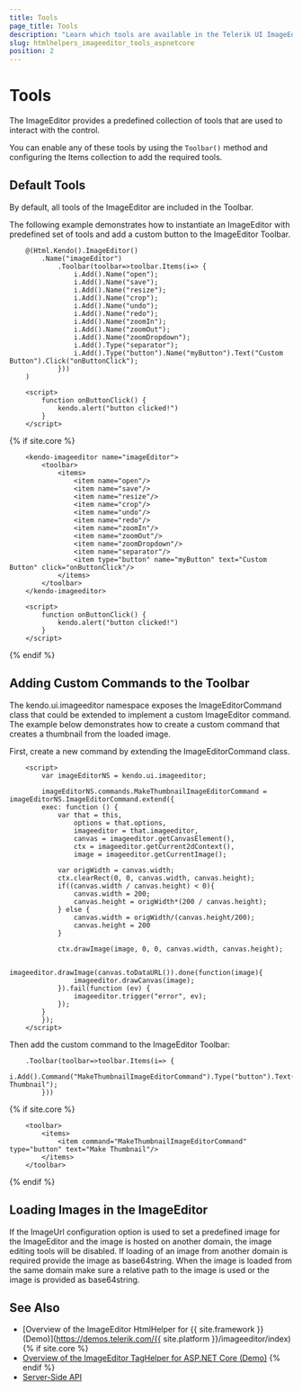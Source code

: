 ```yaml
---
title: Tools
page_title: Tools
description: "Learn which tools are available in the Telerik UI ImageEditor component for {{ site.framework }}."
slug: htmlhelpers_imageeditor_tools_aspnetcore
position: 2
---
```


# Tools

The ImageEditor provides a predefined collection of tools that are used to interact with the control.

You can enable any of these tools by using the `Toolbar()` method and configuring the Items collection to add the required tools.

## Default Tools

By default, all tools of the ImageEditor are included in the Toolbar.

The following example demonstrates how to instantiate an ImageEditor with predefined set of tools and add a custom button to the ImageEditor Toolbar.

```HtmlHelper
    @(Html.Kendo().ImageEditor()
        .Name("imageEditor")
            .Toolbar(toolbar=>toolbar.Items(i=> {
                i.Add().Name("open");
                i.Add().Name("save");
                i.Add().Name("resize");
                i.Add().Name("crop");
                i.Add().Name("undo");
                i.Add().Name("redo");
                i.Add().Name("zoomIn");
                i.Add().Name("zoomOut");
                i.Add().Name("zoomDropdown");
                i.Add().Type("separator");
                i.Add().Type("button").Name("myButton").Text("Custom Button").Click("onButtonClick");
            }))
    )

    <script>
        function onButtonClick() {
            kendo.alert("button clicked!")
        }
    </script>
```
{% if site.core %}
```TagHelper
    <kendo-imageeditor name="imageEditor">
        <toolbar>
            <items>
                <item name="open"/>
                <item name="save"/>
                <item name="resize"/>
                <item name="crop"/>
                <item name="undo"/>
                <item name="redo"/>
                <item name="zoomIn"/>
                <item name="zoomOut"/>
                <item name="zoomDropdown"/>
                <item name="separator"/>
                <item type="button" name="myButton" text="Custom Button" click="onButtonClick"/>
            </items>
        </toolbar>
    </kendo-imageeditor>

    <script>
        function onButtonClick() {
            kendo.alert("button clicked!")
        }
    </script>
```
{% endif %}

## Adding Custom Commands to the Toolbar

The kendo.ui.imageeditor namespace exposes the ImageEditorCommand class that could be extended to implement a custom ImageEditor command. The example below demonstrates how to create a custom command that creates a thumbnail from the loaded image.

First, create a new command by extending the ImageEditorCommand class.

```
    <script>
        var imageEditorNS = kendo.ui.imageeditor;

        imageEditorNS.commands.MakeThumbnailImageEditorCommand = imageEditorNS.ImageEditorCommand.extend({
        exec: function () {
            var that = this,
                options = that.options,
                imageeditor = that.imageeditor,
                canvas = imageeditor.getCanvasElement(),
                ctx = imageeditor.getCurrent2dContext(),
                image = imageeditor.getCurrentImage();

            var origWidth = canvas.width;
            ctx.clearRect(0, 0, canvas.width, canvas.height);
            if((canvas.width / canvas.height) < 0){
                canvas.width = 200;
                canvas.height = origWidth*(200 / canvas.height);
            } else {
                canvas.width = origWidth/(canvas.height/200);
                canvas.height = 200
            }

            ctx.drawImage(image, 0, 0, canvas.width, canvas.height);

            imageeditor.drawImage(canvas.toDataURL()).done(function(image){
                imageeditor.drawCanvas(image);
            }).fail(function (ev) {
                imageeditor.trigger("error", ev);
            });
        }
        });
    </script>
```

Then add the custom command to the ImageEditor Toolbar:

```HtmlHelper
    .Toolbar(toolbar=>toolbar.Items(i=> {
            i.Add().Command("MakeThumbnailImageEditorCommand").Type("button").Text("Make Thumbnail");
        }))
```
{% if site.core %}
```TagHelper
    <toolbar>
        <items>
            <item command="MakeThumbnailImageEditorCommand" type="button" text="Make Thumbnail"/>
        </items>
    </toolbar>
```
{% endif %}

## Loading Images in the ImageEditor

If the ImageUrl configuration option is used to set a predefined image for the ImageEditor and the image is hosted on another domain, the image editing tools will be disabled. If loading of an image from another domain is required provide the image as base64string. When the image is loaded from the same domain make sure a relative path to the image is used or the image is provided as base64string.


## See Also

* [Overview of the ImageEditor HtmlHelper for {{ site.framework }} (Demo)](https://demos.telerik.com/{{ site.platform }}/imageeditor/index)
{% if site.core %}
* [Overview of the ImageEditor TagHelper for ASP.NET Core (Demo)](https://demos.telerik.com/aspnet-core/imageeditor/tag-helper)
{% endif %}
* [Server-Side API](/api/imageeditor)
